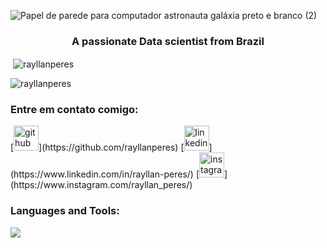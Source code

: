 ![Papel de parede para computador astronauta galáxia preto e branco (2)](https://github.com/user-attachments/assets/c1f79855-5aa7-42fa-be3f-6a9ee113c073)

<h3 align="center">A passionate Data scientist from Brazil</h3>

<p>&nbsp;<img align="center" src="https://github-readme-stats.vercel.app/api?username=rayllanperes&show_icons=true&locale=en" alt="rayllanperes" /></p>

<p><img align="center" src="https://github-readme-streak-stats.herokuapp.com/?user=rayllanperes&" alt="rayllanperes" /></p>

<h3 align="left">Entre em contato comigo:</h3>
[<img src='https://cdn.jsdelivr.net/npm/simple-icons@3.0.1/icons/github.svg' alt='github' height='40'>](https://github.com/rayllanperes)  [<img src='https://cdn.jsdelivr.net/npm/simple-icons@3.0.1/icons/linkedin.svg' alt='linkedin' height='40'>](https://www.linkedin.com/in/rayllan-peres/)  [<img src='https://cdn.jsdelivr.net/npm/simple-icons@3.0.1/icons/instagram.svg' alt='instagram' height='40'>](https://www.instagram.com/rayllan_peres/)   

<h3 align="left">Languages and Tools:</h3>
<img src= "https://img.shields.io/badge/MySQL-005C84?style=for-the-badge&logo=mysql&logoColor=white"/>



